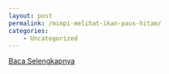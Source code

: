 ```yaml
---
layout: post
permalink: /mimpi-melihat-ikan-paus-hitam/
categories:
    - Uncategorized
---
```


[Baca Selengkapnya](/03)
